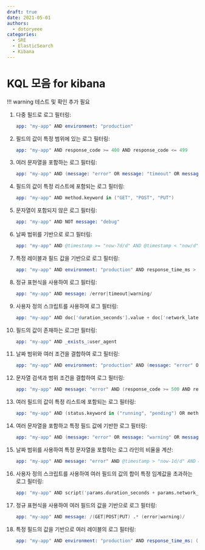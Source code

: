 ```yaml
---
draft: true
date: 2021-05-01
authors:
  - dotoryeee
categories:
  - SRE
  - ElasticSearch
  - Kibana
---
```

# KQL 모음 for kibana

!!! warning
    테스트 및 확인 추가 필요

1. 다중 필드로 로그 필터링:
    ```s
    app: "my-app" AND environment: "production"
    ```
2. 필드의 값이 특정 범위에 있는 로그 필터링:
    ```s
    app: "my-app" AND response_code >= 400 AND response_code <= 499
    ```
3. 여러 문자열을 포함하는 로그 필터링:
    ```s
    app: "my-app" AND (message: "error" OR message: "timeout" OR message: "warning")
    ```
<!-- more -->
4. 필드의 값이 특정 리스트에 포함되는 로그 필터링:
    ```s
    app: "my-app" AND method.keyword in ("GET", "POST", "PUT")
    ```
5. 문자열이 포함되지 않은 로그 필터링:
    ```s
    app: "my-app" AND NOT message: "debug"
    ```
6. 날짜 범위를 기반으로 로그 필터링:
    ```s
    app: "my-app" AND @timestamp >= "now-7d/d" AND @timestamp < "now/d"
    ```
7. 특정 레이블과 필드 값을 기반으로 로그 필터링:
    ```s
    app: "my-app" AND environment: "production" AND response_time_ms > 1000
    ```
8. 정규 표현식을 사용하여 로그 필터링:
    ```s
    app: "my-app" AND message: /error|timeout|warning/
    ```
9. 사용자 정의 스크립트를 사용하여 로그 필터링:
    ```s
    app: "my-app" AND doc['duration_seconds'].value + doc['network_latency_seconds'].value > 5
    ```
10. 필드의 값이 존재하는 로그만 필터링:
    ```s
    app: "my-app" AND _exists_:user_agent
    ```
11. 날짜 범위와 여러 조건을 결합하여 로그 필터링:
    ```s
    app: "my-app" AND environment: "production" AND (message: "error" OR message: "warning") AND @timestamp > "now-1h"
    ```
12. 문자열 검색과 범위 조건을 결합하여 로그 필터링:
    ```s
    app: "my-app" AND message: "error" AND (response_code >= 500 AND response_code <= 599) AND response_time_ms > 2000
    ```
13. 여러 필드의 값이 특정 리스트에 포함되는 로그 필터링:
    ```s
    app: "my-app" AND (status.keyword in ("running", "pending") OR method.keyword in ("GET", "POST", "PUT"))
    ```
14. 여러 문자열을 포함하고 특정 필드 값에 기반한 로그 필터링:
    ```s
    app: "my-app" AND (message: "error" OR message: "warning" OR message: "timeout") AND response_time_ms > 500
    ```
15. 날짜 범위를 사용하여 특정 문자열을 포함하는 로그 라인의 비율을 계산:
    ```s
    app: "my-app" AND message: "error" AND @timestamp > "now-1d/d" AND @timestamp < "now/d"
    ```
16. 사용자 정의 스크립트를 사용하여 여러 필드의 값의 합이 특정 임계값을 초과하는 로그 필터링:
    ```s
    app: "my-app" AND script('params.duration_seconds + params.network_latency_seconds > 5', params: ['duration_seconds': doc['duration_seconds'].value, 'network_latency_seconds': doc['network_latency_seconds'].value])
    ```
17. 정규 표현식을 사용하여 여러 필드의 값을 기반으로 로그 필터링:
    ```s
    app: "my-app" AND message: /(GET|POST|PUT) .* (error|warning)/
    ```
18. 특정 필드의 값을 기반으로 여러 레이블의 로그 필터링:
    ```s
    app: "my-app" AND environment: "production" AND response_time_ms: (>=1000 AND <=2000)
    ```
